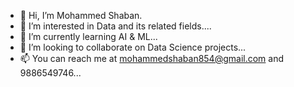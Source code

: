 - 👋 Hi, I’m Mohammed Shaban.
- 👀 I’m interested in Data and its related fields....
- 🌱 I’m currently learning AI & ML...
- 💞️ I’m looking to collaborate on Data Science projects...
- 📫 You can reach me at mohammedshaban854@gmail.com and 9886549746...

<!---
MohammedShabanAnsari/MohammedShabanAnsari is a ✨ special ✨ repository because its `README.md` (this file) appears on your GitHub profile.
You can click the Preview link to take a look at your changes.
--->
